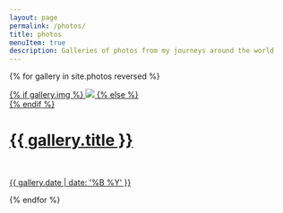 ```yaml
---
layout: page
permalink: /photos/
title: photos
menuItem: true
description: Galleries of photos from my journeys around the world
---
```


{% for gallery in site.photos reversed %}

<div class="project ">
    <div class="thumbnail">
        <a href="{{ site.baseurl }}{{ gallery.url }}">
        {% if gallery.img %}
        <img class="thumbnail" src="{{ gallery.img }}"/>
        {% else %}
        <div class="thumbnail blankbox"></div>
        {% endif %}    
        <span>
            <h1>{{ gallery.title }}</h1>
            <br/>
            <p>{{ gallery.date | date: '%B %Y' }}</p>
        </span>
        </a>
    </div>
</div>

{% endfor %}